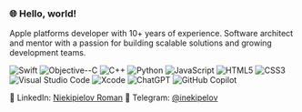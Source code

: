 ### 🌐 Hello, world!

Apple platforms developer with 10+ years of experience. Software architect and mentor with a passion for building scalable solutions and growing development teams.

![Swift](https://img.shields.io/badge/-Swift-FA7343?style=flat-square&logo=swift&logoColor=white)
![Objective--C](https://img.shields.io/badge/-Objective--C-1575F9?style=flat-square&logo=apple&logoColor=white)
![C++](https://img.shields.io/badge/-C++-00599C?style=flat-square&logo=c%2B%2B&logoColor=white)
![Python](https://img.shields.io/badge/-Python-3776AB?style=flat-square&logo=python&logoColor=white)
![JavaScript](https://img.shields.io/badge/-JavaScript-F7DF1E?style=flat-square&logo=javascript&logoColor=black)
![HTML5](https://img.shields.io/badge/-HTML5-E34F26?style=flat-square&logo=html5&logoColor=white)
![CSS3](https://img.shields.io/badge/-CSS3-1572B6?style=flat-square&logo=css3&logoColor=white)
![Visual Studio Code](https://img.shields.io/badge/Visual%20Studio%20Code-0078d7.svg?style=flat-square&logo=visual-studio-code&logoColor=white)
![Xcode](https://img.shields.io/badge/-Xcode-1575F9?style=flat-square&logo=xcode&logoColor=white)
![ChatGPT](https://img.shields.io/badge/chatGPT-74aa9c?style=flat-square&logo=openai&logoColor=white)
![GitHub Copilot](https://img.shields.io/badge/github_copilot-8957E5?style=flat-square&logo=github-copilot&logoColor=white)


💼 LinkedIn: [Niekipielov Roman](https://www.linkedin.com/in/inekipelov/)
📱 Telegram: [@inekipelov](https://t.me/inekipelov)

